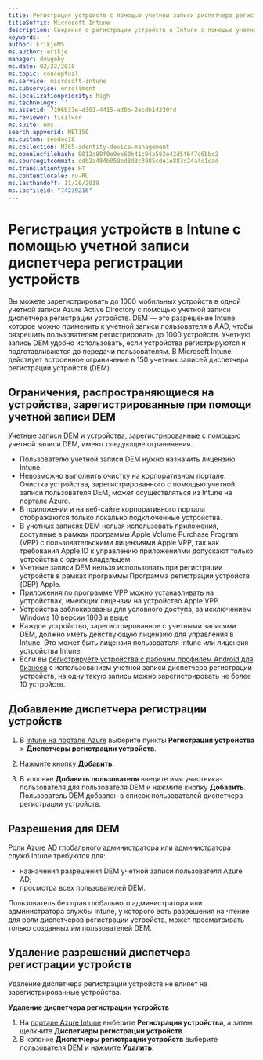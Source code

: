 ```yaml
---
title: Регистрация устройств с помощью учетной записи диспетчера регистрации устройств
titleSuffix: Microsoft Intune
description: Сведения о регистрации устройств в Intune с помощью учетной записи диспетчера регистрации устройств.
keywords: ''
author: ErikjeMS
ms.author: erikje
manager: dougeby
ms.date: 02/22/2018
ms.topic: conceptual
ms.service: microsoft-intune
ms.subservice: enrollment
ms.localizationpriority: high
ms.technology: ''
ms.assetid: 7196b33e-d303-4415-ad0b-2ecdb14230fd
ms.reviewer: tisilver
ms.suite: ems
search.appverid: MET150
ms.custom: seodec18
ms.collection: M365-identity-device-management
ms.openlocfilehash: 0012a80f0e9ea60b41c94a582e42d5f647c6bbc2
ms.sourcegitcommit: cdb2a484b059bd8d8c3985cde1e883c24a4c1cad
ms.translationtype: HT
ms.contentlocale: ru-RU
ms.lasthandoff: 11/20/2019
ms.locfileid: "74239216"
---
```

# <a name="enroll-devices-in-intune-by-using-a-device-enrollment-manager-account"></a>Регистрация устройств в Intune с помощью учетной записи диспетчера регистрации устройств

Вы можете зарегистрировать до 1000 мобильных устройств в одной учетной записи Azure Active Directory с помощью учетной записи диспетчера регистрации устройств. DEM — это разрешение Intune, которое можно применить к учетной записи пользователя в AAD, чтобы разрешить пользователям регистрировать до 1000 устройств. Учетную запись DEM удобно использовать, если устройства регистрируются и подготавливаются до передачи пользователям. В Microsoft Intune действует встроенное ограничение в 150 учетных записей диспетчера регистрации устройств (DEM).

## <a name="limitations-of-devices-that-are-enrolled-with-a-dem-account"></a>Ограничения, распространяющиеся на устройства, зарегистрированные при помощи учетной записи DEM

Учетные записи DEM и устройства, зарегистрированные с помощью учетной записи DEM, имеют следующие ограничения.

- Пользователю учетной записи DEM нужно назначить лицензию Intune.
- Невозможно выполнить очистку на корпоративном портале. Очистка устройства, зарегистрированного с помощью учетной записи пользователя DEM, может осуществляться из Intune на портале Azure.
- В приложении и на веб-сайте корпоративного портала отображаются только локально подключенные устройства.
- В учетных записях DEM нельзя использовать приложения, доступные в рамках программы Apple Volume Purchase Program (VPP) с пользовательскими лицензиями Apple VPP, так как требования Apple ID к управлению приложениями допускают только устройства с одним владельцем.
- Учетные записи DEM нельзя использовать при регистрации устройств в рамках программы Программа регистрации устройств (DEP) Apple.
- Приложения по программе VPP можно устанавливать на устройствах, имеющих лицензии на устройство Apple VPP.
- Устройства заблокированы для условного доступа, за исключением Windows 10 версии 1803 и выше
- Каждое устройство, зарегистрированное с учетными записями DEM, должно иметь действующую лицензию для управления в Intune. Это может быть лицензия пользователя Intune или лицензия устройства Intune.
- Если вы [регистрируете устройства с рабочим профилем Android для бизнеса](android-work-profile-enroll.md) с использованием учетной записи диспетчера регистрации устройств, на одну такую запись можно зарегистрировать не более 10 устройств.


## <a name="add-a-device-enrollment-manager"></a>Добавление диспетчера регистрации устройств

1. В [Intune на портале Azure](https://aka.ms/intuneportal) выберите пункты **Регистрация устройства** > **Диспетчеры регистрации устройств**.

2. Нажмите кнопку **Добавить**.

3. В колонке **Добавить пользователя** введите имя участника-пользователя для пользователя DEM и нажмите кнопку **Добавить**. Пользователь DEM добавлен в список пользователей диспетчера регистрации устройств.

## <a name="permissions-for-dem"></a>Разрешения для DEM

Роли Azure AD глобального администратора или администратора служб Intune требуются для:
- назначения разрешения DEM учетной записи пользователя Azure AD;
- просмотра всех пользователей DEM.

Пользователь без прав глобального администратора или администратора службы Intune, у которого есть разрешения на чтение для роли диспетчеров регистрации устройств, может просматривать только созданных им пользователей DEM.


## <a name="remove-device-enrollment-manager-permissions"></a>Удаление разрешений диспетчера регистрации устройств

Удаление диспетчера регистрации устройств не влияет на зарегистрированные устройства.

**Удаление диспетчера регистрации устройств**

1. На [портале Azure Intune](https://aka.ms/intuneportal) выберите **Регистрация устройства**, а затем щелкните **Диспетчеры регистрации устройств**.
2. В колонке **Диспетчеры регистрации устройств** выберите пользователя DEM и нажмите **Удалить**.

